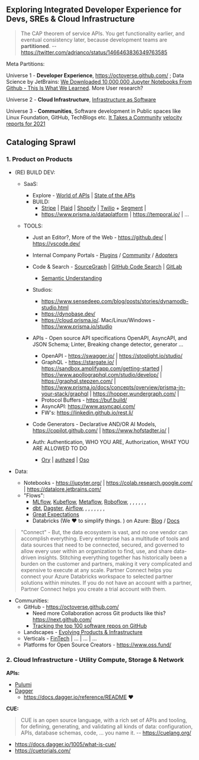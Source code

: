 ## Exploring Integrated Developer Experience for Devs, SREs & Cloud Infrastructure

> The CAP theorem of service APIs. You get functionality earlier, and eventual consistency later, because development teams are **partitioned**. -- https://twitter.com/adrianco/status/1466463836349763585

Meta Partitions:

Universe 1 - **Developer Experience**, https://octoverse.github.com/ ; Data Science by JetBrains: [We Downloaded 10,000,000 Jupyter Notebooks From Github - This Is What We Learned](https://blog.jetbrains.com/datalore/2020/12/17/we-downloaded-10-000-000-jupyter-notebooks-from-github-this-is-what-we-learned/). More User research? 
 
Universe 2 - **Cloud Infrastructure**, [Infrastructure as Software](https://www.reddit.com/r/kubernetes/comments/nz9fxd/infrastructure_as_software_vs_infrastructure_as/)
    
Universe 3 - **Communities**, Software development in Public spaces like Linux Foundation, GitHub, TechBlogs etc. [It Takes a Community](https://queue.acm.org/detail.cfm?id=3501361) [velocity reports for 2021](https://github.com/cncf/velocity)
  
## Cataloging Sprawl 
 
### 1. Product on Products 

- (RE) BUILD DEV:
  - SaaS:
    - Explore - [World of APIs](https://www.postman.com/explore) | [State of the APIs](https://www.postman.com/state-of-api/)
    - BUILD: 
      - [Stripe](https://stripe.com/docs) | [Plaid](https://plaid.com/docs/) | [Shopify](https://shopify.dev/api) | [Twilio](https://www.twilio.com/docs) + [Segment](https://segment.com/docs/) | 
      - https://www.prisma.io/dataplatform | https://temporal.io/ | ...
  
  - TOOLS:
    - Just an Editor?, More of the Web - https://github.dev/ | https://vscode.dev/ 
    
    - Internal Company Portals - [Plugins](https://backstage.io/plugins) / [Community](https://github.com/backstage/community) / [Adopters](https://github.com/backstage/backstage/blob/master/ADOPTERS.md)
    
    - Code & Search - [SourceGraph](https://sourcegraph.com/) | [GitHub Code Search](https://github.blog/2021-12-08-improving-github-code-search/) | [GitLab](https://docs.gitlab.com/ee/integration/)
      - [Semantic Understanding](https://github.blog/2021-12-09-introducing-stack-graphs/)
    
    - Studios: 
      - https://www.sensedeep.com/blog/posts/stories/dynamodb-studio.html
      - https://dynobase.dev/
      - https://cloud.prisma.io/. Mac/Linux/Windows - https://www.prisma.io/studio
    
    - APIs - Open source API specifications OpenAPI, AsyncAPI, and JSON Schema; Linter, Breaking change detector, generator ...
      - OpenAPI -  https://swagger.io/ | https://stoplight.io/studio/
      - GraphQL -  https://stargate.io/ | https://sandbox.amplifyapp.com/getting-started | https://www.apollographql.com/studio/develop/ | https://graphql.stepzen.com/ | https://www.prisma.io/docs/concepts/overview/prisma-in-your-stack/graphql | https://hopper.wundergraph.com/ |
      - Protocol Buffers - https://buf.build/
      - AsyncAPI: https://www.asyncapi.com/
      - FW's: https://linkedin.github.io/rest.li/
  
    - Code Generators - Declarative AND/OR AI Models, https://copilot.github.com/ | https://www.hofstadter.io/ | 
    
    - Auth: Authentication, WHO YOU ARE, Authorization, WHAT YOU ARE ALLOWED TO DO 
      - [Ory](https://medium.com/@oryteam?p=c27702055a31) | [authzed](https://play.authzed.com/) | [Oso](https://www.osohq.com/what-is-oso)

- Data:
  - Notebooks - https://jupyter.org/ | https://colab.research.google.com/ | https://datalore.jetbrains.com/
  - "Flows":
    - [MLflow](https://mlflow.org/), [Kubeflow](https://www.kubeflow.org/), [Metaflow](https://metaflow.org/), [Roboflow](https://roboflow.com/), [](), [](), [](), [](), [](), [](), []()
    - [dbt](https://www.getdbt.com/), [Dagster](https://dagster.io/), [Airflow](https://www.astronomer.io/), [](), [](), [](), [](), [](), [](), [](), []()
    - [Great Expectations](https://greatexpectations.io/)
    - Databricks (We ❤️  to simplify things. ) on Azure: [Blog](https://databricks.com/blog/2021/11/18/now-generally-available-introducing-databricks-partner-connect-to-discover-and-connect-popular-data-and-ai-tools-to-the-lakehouse.html) / [Docs](https://docs.microsoft.com/en-us/azure/databricks/integrations/partners#partner-connect)
> "Connect" - But, the data ecosystem is vast, and no one vendor can accomplish everything. Every enterprise has a multitude of tools and data sources that need to be connected, secured, and governed to allow every user within an organization to find, use, and share data-driven insights. Stitching everything together has historically been a burden on the customer and partners, making it very complicated and expensive to execute at any scale. Partner Connect helps you connect your Azure Databricks workspace to selected partner solutions within minutes. If you do not have an account with a partner, Partner Connect helps you create a trial account with them. 
    
- Communities:
  - GitHub - https://octoverse.github.com/
    - Need more Collaboration across Git products like this? https://next.github.com/
    - [Tracking the top 100 software repos on GitHub](https://ght.creativemaybeno.dev/)
  - Landscapes - [Evolving Products & Infrastructure](https://landscapes.dev/)
  - Verticals - [FinTech](https://developer.gs.com/discover/home) | ... | ... | ...
  - Platforms for Open Source Creators - https://www.oss.fund/

### 2. Cloud Infrastructure - Utility Compute, Storage & Network

**APIs:**

- [Pulumi](https://www.pulumi.com/registry/) 
- [Dagger](https://dagger.io/)
  - https://docs.dagger.io/reference/README :heart: 

**CUE:**
> CUE is an open source language, with a rich set of APIs and tooling, for defining, generating, and validating all kinds of data: configuration, APIs, database schemas, code, … you name it. -- https://cuelang.org/
* https://docs.dagger.io/1005/what-is-cue/
* https://cuetorials.com/
